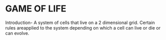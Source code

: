 # GAME OF LIFE
Introduction-
A system of cells that live on a 2 dimensional grid. Certain rules areapplied to the system depending on which
a cell can live or die or can evolve.
